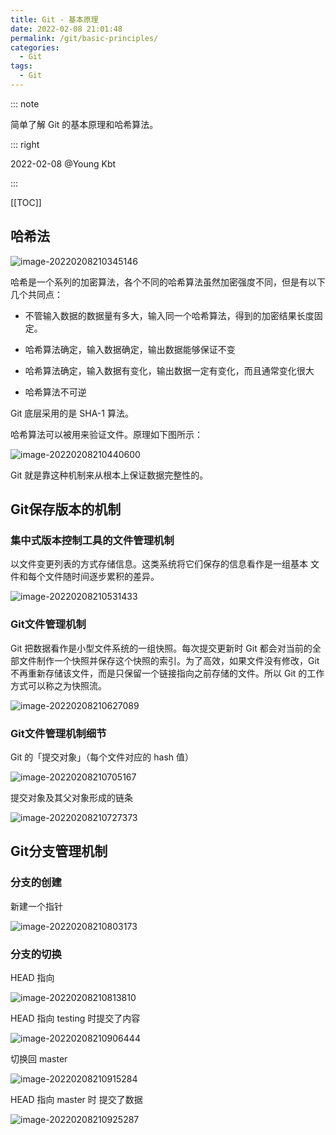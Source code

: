 ```yaml
---
title: Git - 基本原理
date: 2022-02-08 21:01:48
permalink: /git/basic-principles/
categories: 
  - Git
tags: 
  - Git
---
```


::: note

简单了解 Git 的基本原理和哈希算法。

::: right

2022-02-08 @Young Kbt

:::

[[TOC]]



## 哈希法

![image-20220208210345146](https://cdn.jsdelivr.net/gh/Kele-Bingtang/static/img/git/20220208210346.png)

哈希是一个系列的加密算法，各个不同的哈希算法虽然加密强度不同，但是有以下几个共同点：

- 不管输入数据的数据量有多大，输入同一个哈希算法，得到的加密结果长度固定。

- 哈希算法确定，输入数据确定，输出数据能够保证不变

- 哈希算法确定，输入数据有变化，输出数据一定有变化，而且通常变化很大

- 哈希算法不可逆

Git 底层采用的是 SHA-1 算法。

哈希算法可以被用来验证文件。原理如下图所示：

![image-20220208210440600](https://cdn.jsdelivr.net/gh/Kele-Bingtang/static/img/git/20220208210442.png)

Git 就是靠这种机制来从根本上保证数据完整性的。

## Git保存版本的机制

### 集中式版本控制工具的文件管理机制

以文件变更列表的方式存储信息。这类系统将它们保存的信息看作是一组基本 文件和每个文件随时间逐步累积的差异。

![image-20220208210531433](https://cdn.jsdelivr.net/gh/Kele-Bingtang/static/img/git/20220208210532.png)

### Git文件管理机制

Git 把数据看作是小型文件系统的一组快照。每次提交更新时 Git 都会对当前的全部文件制作一个快照并保存这个快照的索引。为了高效，如果文件没有修改，Git 不再重新存储该文件，而是只保留一个链接指向之前存储的文件。所以 Git 的工作方式可以称之为快照流。

![image-20220208210627089](https://cdn.jsdelivr.net/gh/Kele-Bingtang/static/img/git/20220208210627.png)

### Git文件管理机制细节

Git 的「提交对象」（每个文件对应的 hash 值）

![image-20220208210705167](https://cdn.jsdelivr.net/gh/Kele-Bingtang/static/img/git/20220208210706.png)

提交对象及其父对象形成的链条

![image-20220208210727373](https://cdn.jsdelivr.net/gh/Kele-Bingtang/static/img/git/20220208210728.png)

## Git分支管理机制

### 分支的创建

新建一个指针

![image-20220208210803173](https://cdn.jsdelivr.net/gh/Kele-Bingtang/static/img/git/20220208210803.png)

### 分支的切换

HEAD 指向

![image-20220208210813810](https://cdn.jsdelivr.net/gh/Kele-Bingtang/static/img/git/20220208210814.png)

HEAD 指向 testing 时提交了内容

![image-20220208210906444](https://cdn.jsdelivr.net/gh/Kele-Bingtang/static/img/git/20220208210907.png)

切换回 master

![image-20220208210915284](https://cdn.jsdelivr.net/gh/Kele-Bingtang/static/img/git/20220208210916.png)

HEAD 指向 master 时 提交了数据

![image-20220208210925287](https://cdn.jsdelivr.net/gh/Kele-Bingtang/static/img/git/20220208210926.png)
